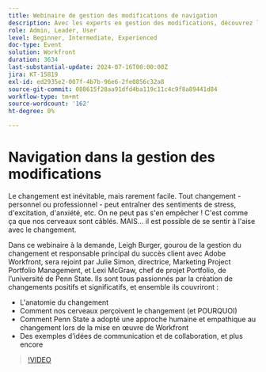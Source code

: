 ```yaml
---
title: Webinaire de gestion des modifications de navigation
description: Avec les experts en gestion des modifications, découvrez la navigation dans les transitions avec Adobe Workfront. Obtenez des informations sur la compréhension de l’anatomie du changement, la perception du cerveau et l’approche de l’Université de Penn State dans notre webinaire à la demande.
role: Admin, Leader, User
level: Beginner, Intermediate, Experienced
doc-type: Event
solution: Workfront
duration: 3634
last-substantial-update: 2024-07-16T00:00:00Z
jira: KT-15819
exl-id: ed2935e2-007f-4b7b-96e6-2fe0856c32a8
source-git-commit: 088615f28aa91dfd4ba119c11c4c9f8a89441d84
workflow-type: tm+mt
source-wordcount: '162'
ht-degree: 0%

---
```


# Navigation dans la gestion des modifications

Le changement est inévitable, mais rarement facile. Tout changement - personnel ou professionnel - peut entraîner des sentiments de stress, d&#39;excitation, d&#39;anxiété, etc. On ne peut pas s&#39;en empêcher ! C&#39;est comme ça que nos cerveaux sont câblés. MAIS... il est possible de se sentir à l&#39;aise avec le changement.

Dans ce webinaire à la demande, Leigh Burger, gourou de la gestion du changement et responsable principal du succès client avec Adobe Workfront, sera rejoint par Julie Simon, directrice, Marketing Project Portfolio Management, et Lexi McGraw, chef de projet Portfolio, de l’université de Penn State. Ils sont tous passionnés par la création de changements positifs et significatifs, et ensemble ils couvriront :

* L&#39;anatomie du changement
* Comment nos cerveaux perçoivent le changement (et POURQUOI)
* Comment Penn State a adopté une approche humaine et empathique au changement lors de la mise en œuvre de Workfront
* Des exemples d’idées de communication et de collaboration, et plus encore

>[!VIDEO](https://video.tv.adobe.com/v/3431013/?learn=on)
